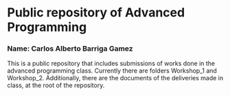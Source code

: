 # Public repository of Advanced Programming
### Name: Carlos Alberto Barriga Gamez 
This is a public repository that includes submissions of works done in the advanced programming class.
Currently there are folders Workshop_1 and Workshop_2. Additionally, there are the documents of the deliveries made in class, at the root of the repository.